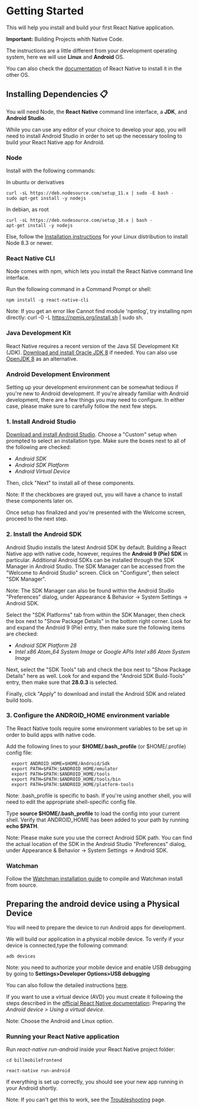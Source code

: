 # Getting Started

This will help you install and build your first React Native application.

**Important:** Building Projects whith Native Code.

The instructions are a little different from your development operating system, here we will use **Linux** and **Android** OS.

You can also check the [documentation](https://facebook.github.io/react-native/docs/getting-started.html) of React Native to install it in the other OS.

## Installing Dependencies 📋

You will need Node, the **React Native** command line interface, a **JDK**, and **Android Studio**.

While you can use any editor of your choice to develop your app, you will need to install Android Studio in order to set up the necessary tooling to build your React Native app for Android.

### Node 

Install with the following commands:

In ubuntu or derivatives
```
curl -sL https://deb.nodesource.com/setup_11.x | sudo -E bash -
sudo apt-get install -y nodejs
```

In debian, as root
```
curl -sL https://deb.nodesource.com/setup_10.x | bash -
apt-get install -y nodejs
```

Else, follow the [Installation instructions](https://nodejs.org/en/download/package-manager/) for your Linux distribution to install Node 8.3 or newer.

### React Native CLI

Node comes with npm, which lets you install the React Native command line interface.

Run the following command in a Command Prompt or shell:

```
npm install -g react-native-cli
```

Note: If you get an error like Cannot find module 'npmlog', try installing npm directly: curl -0 -L https://npmjs.org/install.sh | sudo sh.

### Java Development Kit

React Native requires a recent version of the Java SE Development Kit (JDK). [Download and install Oracle JDK 8](https://www.oracle.com/technetwork/java/javase/downloads/jdk8-downloads-2133151.html) if needed. You can also use [OpenJDK 8](http://openjdk.java.net/install/) as an alternative.

### Android Development Environment

Setting up your development environment can be somewhat tedious if you're new to Android development. If you're already familiar with Android development, there are a few things you may need to configure. In either case, please make sure to carefully follow the next few steps.

### 1. Install Android Studio

[Download and install Android Studio](https://developer.android.com/studio/). Choose a "Custom" setup when prompted to select an installation type. Make sure the boxes next to all of the following are checked:

* _Android SDK_
* _Android SDK Platform_
* _Android Virtual Device_

Then, click "Next" to install all of these components.

Note: If the checkboxes are grayed out, you will have a chance to install these components later on.

Once setup has finalized and you're presented with the Welcome screen, proceed to the next step.

### 2. Install the Android SDK

Android Studio installs the latest Android SDK by default. Building a React Native app with native code, however, requires the **Android 9 (Pie) SDK** in particular. Additional Android SDKs can be installed through the SDK Manager in Android Studio. The SDK Manager can be accessed from the "Welcome to Android Studio" screen. Click on "Configure", then select "SDK Manager".

Note: The SDK Manager can also be found within the Android Studio "Preferences" dialog, under Appearance & Behavior → System Settings → Android SDK.

Select the "SDK Platforms" tab from within the SDK Manager, then check the box next to "Show Package Details" in the bottom right corner. Look for and expand the Android 9 (Pie) entry, then make sure the following items are checked:

* _Android SDK Platform 28_
* _Intel x86 Atom_64 System Image_ or _Google APIs Intel x86 Atom System Image_

Next, select the "SDK Tools" tab and check the box next to "Show Package Details" here as well. Look for and expand the "Android SDK Build-Tools" entry, then make sure that **28.0.3** is selected.

Finally, click "Apply" to download and install the Android SDK and related build tools.

### 3. Configure the ANDROID_HOME environment variable

The React Native tools require some environment variables to be set up in order to build apps with native code.

Add the following lines to your **$HOME/.bash_profile** (or $HOME/.profile) config file:

```
  export ANDROID_HOME=$HOME/Android/Sdk
  export PATH=$PATH:$ANDROID_HOME/emulator
  export PATH=$PATH:$ANDROID_HOME/tools
  export PATH=$PATH:$ANDROID_HOME/tools/bin
  export PATH=$PATH:$ANDROID_HOME/platform-tools
```

Note: .bash_profile is specific to bash. If you're using another shell, you will need to edit the appropriate shell-specific config file.

Type **source $HOME/.bash_profile** to load the config into your current shell. Verify that ANDROID_HOME has been added to your path by running **echo $PATH**.

Note: Please make sure you use the correct Android SDK path. You can find the actual location of the SDK in the Android Studio "Preferences" dialog, under Appearance & Behavior → System Settings → Android SDK.


### Watchman

Follow the [Watchman installation guide](https://facebook.github.io/watchman/docs/install.html#buildinstall) to compile and Watchman install from source.


## Preparing the android device using a Physical Device

You will need to prepare the device to run Android apps for development.

We will build our application in a physical mobile device. To verify if your device is connected,type the following command:

```
adb devices
```
Note: you need to authorize your mobile device and enable USB debugging by going to **Settings>Developer Options>USB debugging**

You can also follow the detailed instructions [here](https://facebook.github.io/react-native/docs/running-on-device).

If you want to use a virtual device (AVD) you must create it following the steps described in the [official React Native documentation](https://facebook.github.io/react-native/docs/getting-started.html#content): Preparing the _Android device > Using a virtual device_.

Note: Choose the Android and Linux option.


### Running your React Native application

Run _react-native run-android_ inside your React Native project folder:

```
cd billmobilefrontend

react-native run-android
```

If everything is set up correctly, you should see your new app running in your Android shortly.

Note: If you can't get this to work, see the [Troubleshooting](https://facebook.github.io/react-native/docs/troubleshooting#content) page.
